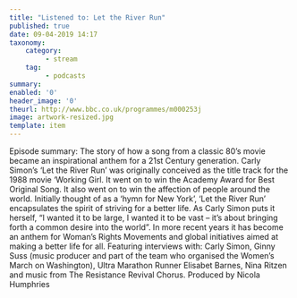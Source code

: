 ```yaml
---
title: "Listened to: Let the River Run"
published: true
date: 09-04-2019 14:17
taxonomy:
    category:
         - stream
    tag:
         - podcasts
summary:
enabled: '0'
header_image: '0'
theurl: http://www.bbc.co.uk/programmes/m000253j
image: artwork-resized.jpg
template: item
---
```

 
Episode summary: The story of how a song from a classic 80’s movie became an inspirational anthem for a 21st Century generation. Carly Simon’s ‘Let the River Run’ was originally conceived as the title track for the 1988 movie ‘Working Girl. It went on to win the Academy Award for Best Original Song. It also went on to win the affection of people around the world. Initially thought of as a ‘hymn for New York’, ‘Let the River Run’ encapsulates the spirit of striving for a better life. As Carly Simon puts it herself, “I wanted it to be large, I wanted it to be vast – it’s about bringing forth a common desire into the world”. In more recent years it has become an anthem for Woman’s Rights Movements and global initiatives aimed at making a better life for all. Featuring interviews with: Carly Simon, Ginny Suss (music producer and part of the team who organised the Women’s March on Washington), Ultra Marathon Runner Elisabet Barnes, Nina Ritzen and music from The Resistance Revival Chorus. Produced by Nicola Humphries
